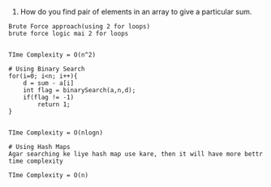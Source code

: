1. How do you find pair of elements in an array to give a particular sum.

```
Brute Force approach(using 2 for loops)
brute force logic mai 2 for loops


TIme Complexity = O(n^2)
```

```
# Using Binary Search
for(i=0; i<n; i++){
    d = sum - a[i]
    int flag = binarySearch(a,n,d);
    if(flag != -1)
        return 1;
}


TIme Complexity = O(nlogn)
```


```
# Using Hash Maps
Agar searching ke liye hash map use kare, then it will have more bettr time complexity

TIme Complexity = O(n)
```


